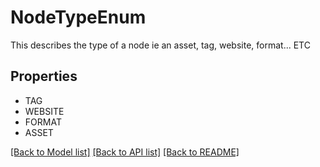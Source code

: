 # NodeTypeEnum

This describes the type of a node ie an asset, tag, website, format... ETC

## Properties
- TAG
- WEBSITE
- FORMAT
- ASSET

[[Back to Model list]](../README.md#documentation-for-models) [[Back to API list]](../README.md#documentation-for-api-endpoints) [[Back to README]](../README.md)


